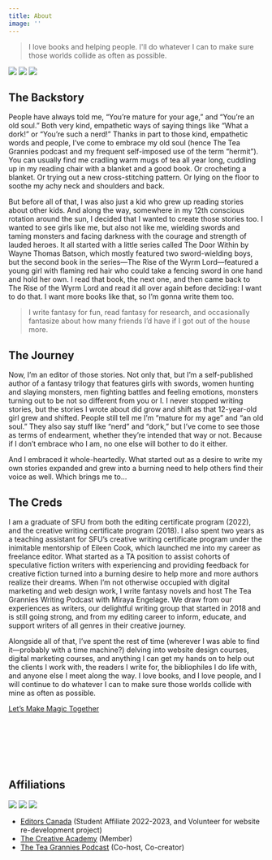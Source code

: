 ```yaml
---
title: About
image: ''
---
```


> I love books and helping people. I'll do whatever I can to make sure those worlds collide as often as possible.

<div class="gallery-box">
  <div class="gallery">
    <img src="/images/hero-image.jpg" loading="lazy">
    <img src="/images/tea-candle.jpg" loading="lazy">
    <img src="/images/footer-3.jpg" loading="lazy">
  </div>
</div>

## The Backstory

People have always told me, “You’re mature for your age,” and “You’re an old soul.” Both very kind, empathetic ways of saying things like “What a dork!” or “You’re such a nerd!” Thanks in part to those kind, empathetic words and people, I’ve come to embrace my old soul (hence The Tea Grannies podcast and my frequent self-imposed use of the term “hermit”). You can usually find me cradling warm mugs of tea all year long, cuddling up in my reading chair with a blanket and a good book. Or crocheting a blanket. Or trying out a new cross-stitching pattern. Or lying on the floor to soothe my achy neck and shoulders and back.

But before all of that, I was also just a kid who grew up reading stories about other kids. And along the way, somewhere in my 12th conscious rotation around the sun, I decided that I wanted to create those stories too. I wanted to see girls like me, but also not like me, wielding swords and taming monsters and facing darkness with the courage and strength of lauded heroes. It all started with a little series called The Door Within by Wayne Thomas Batson, which mostly featured two sword-wielding boys, but the second book in the series—The Rise of the Wyrm Lord—featured a young girl with flaming red hair who could take a fencing sword in one hand and hold her own. I read that book, the next one, and then came back to The Rise of the Wyrm Lord and read it all over again before deciding: I want to do that. I want more books like that, so I’m gonna write them too.

> I write fantasy for fun, read fantasy for research, and occasionally fantasize about how many friends I’d have if I got out of the house more.

## The Journey

Now, I’m an editor of those stories. Not only that, but I’m a self-published author of a fantasy trilogy that features girls with swords, women hunting and slaying monsters, men fighting battles and feeling emotions, monsters turning out to be not so different from you or I. I never stopped writing stories, but the stories I wrote about did grow and shift as that 12-year-old girl grew and shifted. People still tell me I’m “mature for my age” and “an old soul.” They also say stuff like “nerd” and “dork,” but I’ve come to see those as terms of endearment, whether they’re intended that way or not. Because if I don’t embrace who I am, no one else will bother to do it either.

And I embraced it whole-heartedly. What started out as a desire to write my own stories expanded and grew into a burning need to help others find their voice as well. Which brings me to…

## The Creds

I am a graduate of SFU from both the editing certificate program (2022), and the creative writing certificate program (2018). I also spent two years as a teaching assistant for SFU’s creative writing certificate program under the inimitable mentorship of Eileen Cook, which launched me into my career as freelance editor. What started as a TA position to assist cohorts of speculative fiction writers with experiencing and providing feedback for creative fiction turned into a burning desire to help more and more authors realize their dreams.
When I’m not otherwise occupied with digital marketing and web design work, I write fantasy novels and host The Tea Grannies Writing Podcast with Miraya Engelage. We draw from our experiences as writers, our delightful writing group that started in 2018 and is still going strong, and from my editing career to inform, educate, and support writers of all genres in their creative journey.

Alongside all of that, I’ve spent the rest of time (wherever I was able to find it—probably with a time machine?) delving into website design courses, digital marketing courses, and anything I can get my hands on to help out the clients I work with, the readers I write for, the bibliophiles I do life with, and anyone else I meet along the way. I love books, and I love people, and I will continue to do whatever I can to make sure those worlds collide with mine as often as possible.

  <div class="section__navigation" style="padding-top: 0; padding-bottom: 100px;">
    <a href="/contact" class="button button--primary section-button">Let’s Make Magic Together</a>
  </div>

## Affiliations

<div class="gallery-box">
  <div class="gallery">
    <img src="/images/editors-canada-affiliate.jpg" loading="lazy">
    <img src="/images/TCA-affiliate.jpg" loading="lazy">
    <img src="/images/the-tea-grannies-podcast.jpg" loading="lazy">
  </div>
</div>

- [Editors Canada](https://www.editors.ca/) (Student Affiliate 2022-2023, and Volunteer for website re-development project)
- [The Creative Academy](https://creativeacademyforwriters.com/) (Member)
- [The Tea Grannies Podcast](https://shows.acast.com/the-tea-grannies) (Co-host, Co-creator)